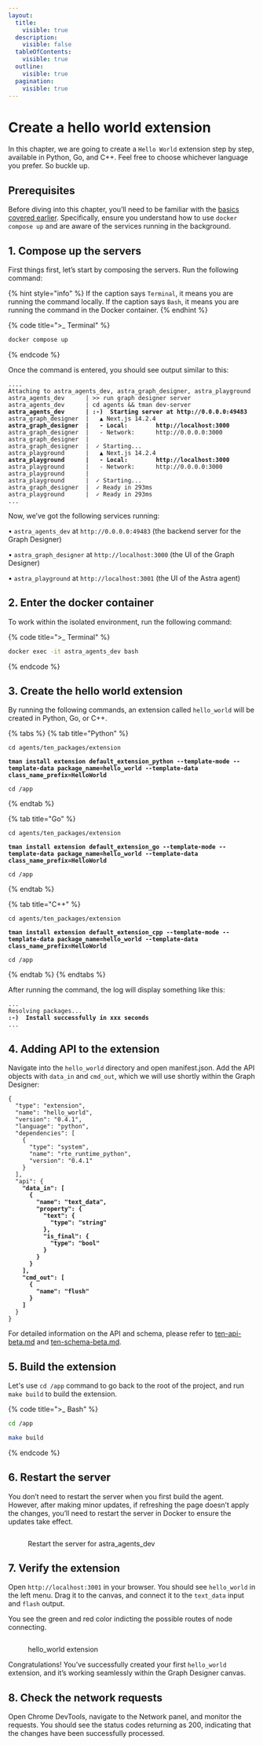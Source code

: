 ```yaml
---
layout:
  title:
    visible: true
  description:
    visible: false
  tableOfContents:
    visible: true
  outline:
    visible: true
  pagination:
    visible: true
---
```


# Create a hello world extension

In this chapter, we are going to create a `Hello World` extension step by step, available in Python, Go, and C++. Feel free to choose whichever language you prefer. So buckle up.

## Prerequisites

Before diving into this chapter, you’ll need to be familiar with the [basics covered earlier](quickstart.md). Specifically, ensure you understand how to use `docker compose up` and are aware of the services running in the background.

## 1. Compose up the servers

First things first, let’s start by composing the servers. Run the following command:

{% hint style="info" %}
If the caption says `Terminal`, it means you are running the command locally. If the caption says `Bash`, it means you are running the command in the Docker container.
{% endhint %}

{% code title=">_ Terminal" %}
```bash
docker compose up
```
{% endcode %}

Once the command is entered, you should see output similar to this:

<pre class="language-bash" data-title=">_ Terminal"><code class="lang-bash">....
Attaching to astra_agents_dev, astra_graph_designer, astra_playground
astra_agents_dev      | >> run graph designer server
astra_agents_dev      | cd agents &#x26;&#x26; tman dev-server
<strong>astra_agents_dev      | :-)  Starting server at http://0.0.0.0:49483
</strong>astra_graph_designer  |   ▲ Next.js 14.2.4
<strong>astra_graph_designer  |   - Local:        http://localhost:3000
</strong>astra_graph_designer  |   - Network:      http://0.0.0.0:3000
astra_graph_designer  | 
astra_graph_designer  |  ✓ Starting...
astra_playground      |   ▲ Next.js 14.2.4
<strong>astra_playground      |   - Local:        http://localhost:3000
</strong>astra_playground      |   - Network:      http://0.0.0.0:3000
astra_playground      | 
astra_playground      |  ✓ Starting...
astra_graph_designer  |  ✓ Ready in 293ms
astra_playground      |  ✓ Ready in 293ms
...
</code></pre>

Now, we’ve got the following services running:

• `astra_agents_dev` at `http://0.0.0.0:49483` (the backend server for the Graph Designer)

• `astra_graph_designer` at `http://localhost:3000` (the UI of the Graph Designer)

• `astra_playground` at `http://localhost:3001` (the UI of the Astra agent)

## 2. Enter the docker container

To work within the isolated environment, run the following command:

{% code title=">_ Terminal" %}
```bash
docker exec -it astra_agents_dev bash
```
{% endcode %}

## 3. Create the hello world extension

By running the following commands, an extension called `hello_world` will be created in Python, Go, or C++.

{% tabs %}
{% tab title="Python" %}
<pre class="language-bash" data-title=">_ Bash" data-overflow="wrap"><code class="lang-bash">cd agents/ten_packages/extension

<strong>tman install extension default_extension_python --template-mode --template-data package_name=hello_world --template-data class_name_prefix=HelloWorld
</strong>
cd /app
</code></pre>
{% endtab %}

{% tab title="Go" %}
<pre class="language-bash" data-title=">_ Bash" data-overflow="wrap"><code class="lang-bash">cd agents/ten_packages/extension

<strong>tman install extension default_extension_go --template-mode --template-data package_name=hello_world --template-data class_name_prefix=HelloWorld
</strong>
cd /app
</code></pre>
{% endtab %}

{% tab title="C++" %}
<pre class="language-bash" data-title=">_ Bash" data-overflow="wrap"><code class="lang-bash">cd agents/ten_packages/extension

<strong>tman install extension default_extension_cpp --template-mode --template-data package_name=hello_world --template-data class_name_prefix=HelloWorld
</strong>
cd /app
</code></pre>
{% endtab %}
{% endtabs %}

After running the command, the log will display something like this:

<pre class="language-bash" data-title=">_ Bash"><code class="lang-bash">...
Resolving packages...
<strong>:-)  Install successfully in xxx seconds
</strong>...
</code></pre>

## 4. Adding API to the extension

Navigate into the `hello_world` directory and open manifest.json. Add the API objects with `data_in` and `cmd_out`, which we will use shortly within the Graph Designer:

<pre class="language-json" data-title="./hello_world/manifest.json"><code class="lang-json">{
  "type": "extension",
  "name": "hello_world",
  "version": "0.4.1",
  "language": "python",
  "dependencies": [
    {
      "type": "system",
      "name": "rte_runtime_python",
      "version": "0.4.1"
    }
  ],
  "api": {
<strong>    "data_in": [
</strong><strong>      {
</strong><strong>        "name": "text_data",
</strong><strong>        "property": {
</strong><strong>          "text": {
</strong><strong>            "type": "string"
</strong><strong>          },
</strong><strong>          "is_final": {
</strong><strong>            "type": "bool"
</strong><strong>          }
</strong><strong>        }
</strong><strong>      }
</strong><strong>    ],
</strong><strong>    "cmd_out": [
</strong><strong>      {
</strong><strong>        "name": "flush"
</strong><strong>      }
</strong><strong>    ]
</strong>  }
}
</code></pre>

For detailed information on the API and schema, please refer to [ten-api-beta.md](../ten-service/ten-api-beta.md "mention") and [ten-schema-beta.md](../ten-service/ten-schema-beta.md "mention").

## 5. Build the extension

Let's use `cd /app` command to go back to the root of the project, and run `make build` to build the extension.

{% code title=">_ Bash" %}
```bash
cd /app

make build
```
{% endcode %}

## 6. Restart the server

You don’t need to restart the server when you first build the agent. However, after making minor updates, if refreshing the page doesn’t apply the changes, you’ll need to restart the server in Docker to ensure the updates take effect.

<figure><img src="../.gitbook/assets/docker-restart-server.gif" alt=""><figcaption><p>Restart the server for astra_agents_dev</p></figcaption></figure>

## 7. Verify the extension&#x20;

Open `http://localhost:3001` in your browser. You should see `hello_world` in the left menu. Drag it to the canvas, and connect it to the `text_data` input and `flash` output.

You see the green and red color indicting the possible routes of node connecting.&#x20;

<figure><img src="../.gitbook/assets/hello-world-python.gif" alt=""><figcaption><p>hello_world extension</p></figcaption></figure>

Congratulations! You’ve successfully created your first `hello_world` extension, and it’s working seamlessly within the Graph Designer canvas.

## 8. Check the network requests

Open Chrome DevTools, navigate to the Network panel, and monitor the requests. You should see the status codes returning as 200, indicating that the changes have been successfully processed.

